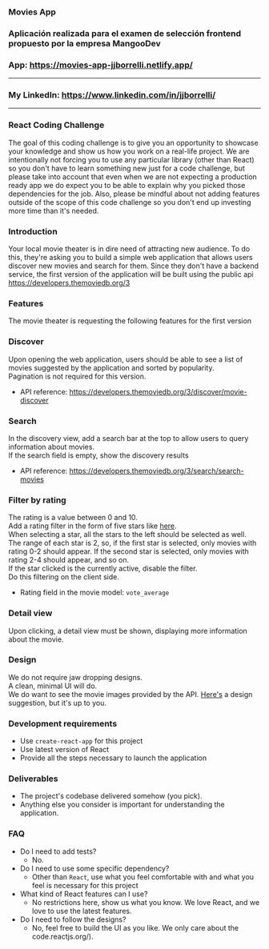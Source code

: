 ### Movies App

### Aplicación realizada para el examen de selección frontend propuesto por la empresa MangooDev

### App: https://movies-app-jjborrelli.netlify.app/

---

### My LinkedIn: https://www.linkedin.com/in/jjborrelli/

---

### React Coding Challenge

The goal of this coding challenge is to give you an opportunity to showcase your knowledge and show us how you work on a real-life project.
We are intentionally not forcing you to use any particular library (other than React) so you don't have to learn something new just for a code challenge, but please take into account that even when we are not expecting a production ready app we do expect you to be able to explain why you picked those dependencies for the job.
Also, please be mindful about not adding features outside of the scope of this code challenge so you don't end up investing more time than it's needed.

### Introduction

Your local movie theater is in dire need of attracting new audience.
To do this, they're asking you to build a simple web application that allows users discover new movies and search for them.
Since they don't have a backend service, the first version of the application will be built using the public api https://developers.themoviedb.org/3

### Features

The movie theater is requesting the following features for the first version

### Discover

Upon opening the web application, users should be able to see a list of movies suggested by the application and sorted by popularity.
<br>
Pagination is not required for this version.

- API reference: https://developers.themoviedb.org/3/discover/movie-discover

### Search

In the discovery view, add a search bar at the top to allow users to query information about movies.
<br>
If the search field is empty, show the discovery results

- API reference: https://developers.themoviedb.org/3/search/search-movies

### Filter by rating

The rating is a value between 0 and 10.
<br>
Add a rating filter in the form of five stars like [here](https://dribbble.com/shots/1053518-Filters).
<br>
When selecting a star, all the stars to the left should be selected as well.
<br>
The range of each star is 2, so, if the first star is selected, only movies with rating 0-2 should appear. If the second star is selected, only movies with rating 2-4 should appear, and so on.
<br>
If the star clicked is the currently active, disable the filter.
<br>
Do this filtering on the client side.

- Rating field in the movie model: `vote_average`

### Detail view

Upon clicking, a detail view must be shown, displaying more information about the movie.

### Design

We do not require jaw dropping designs.
<br>
A clean, minimal UI will do.
<br>
We do want to see the movie images provided by the API.
[Here's](https://dribbble.com/shots/1682568-Flixus-Homepage-WIP/attachments/266476) a design suggestion, but it's up to you.

### Development requirements

- Use `create-react-app` for this project
- Use latest version of React
- Provide all the steps necessary to launch the application

### Deliverables

- The project's codebase delivered somehow (you pick).
- Anything else you consider is important for understanding the application.

### FAQ

- Do I need to add tests?
  - No.
- Do I need to use some specific dependency?
  - Other than `React`, use what you feel comfortable with and what you feel is necessary for this project
- What kind of React features can I use?
  - No restrictions here, show us what you know. We love React, and we love to use the latest features.
- Do I need to follow the designs?
  - No, feel free to build the UI as you like. We only care about the code.reactjs.org/).
